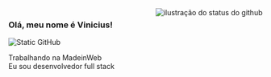 <img align='right' src="https://github-readme-stats.vercel.app/api?username=dev-vinii&show_icons=true&title_color=783c00&text_color=af552e&icon_color=783c00&bg_color=f8efd4&cache_seconds=2300" alt="ilustração do status do github">

### Olá, meu nome é Vinicius!

<img src="https://img.shields.io/static/v1?label=Overview&message=Vinicius&color=f8efd4&style=for-the-badge&logo=GitHub" alt="Static GitHub">

<p>Trabalhando na MadeinWeb<br/> Eu sou desenvolvedor full stack</p>
